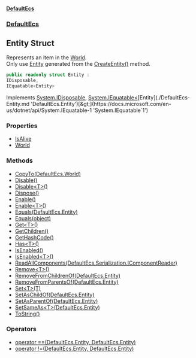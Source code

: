 #### [DefaultEcs](./index.md 'index')
### [DefaultEcs](./DefaultEcs.md 'DefaultEcs')
## Entity Struct
Represents an item in the [World](./DefaultEcs-World.md 'DefaultEcs.World').  
Only use [Entity](./DefaultEcs-Entity.md 'DefaultEcs.Entity') generated from the [CreateEntity()](./DefaultEcs-World-CreateEntity().md 'DefaultEcs.World.CreateEntity()') method.  
```csharp
public readonly struct Entity :
IDisposable,
IEquatable<Entity>
```
Implements [System.IDisposable](https://docs.microsoft.com/en-us/dotnet/api/System.IDisposable 'System.IDisposable'), [System.IEquatable&lt;](https://docs.microsoft.com/en-us/dotnet/api/System.IEquatable-1 'System.IEquatable`1')[Entity](./DefaultEcs-Entity.md 'DefaultEcs.Entity')[&gt;](https://docs.microsoft.com/en-us/dotnet/api/System.IEquatable-1 'System.IEquatable`1')  
### Properties
- [IsAlive](./DefaultEcs-Entity-IsAlive.md 'DefaultEcs.Entity.IsAlive')
- [World](./DefaultEcs-Entity-World.md 'DefaultEcs.Entity.World')
### Methods
- [CopyTo(DefaultEcs.World)](./DefaultEcs-Entity-CopyTo(DefaultEcs-World).md 'DefaultEcs.Entity.CopyTo(DefaultEcs.World)')
- [Disable()](./DefaultEcs-Entity-Disable().md 'DefaultEcs.Entity.Disable()')
- [Disable&lt;T&gt;()](./DefaultEcs-Entity-Disable-T-().md 'DefaultEcs.Entity.Disable&lt;T&gt;()')
- [Dispose()](./DefaultEcs-Entity-Dispose().md 'DefaultEcs.Entity.Dispose()')
- [Enable()](./DefaultEcs-Entity-Enable().md 'DefaultEcs.Entity.Enable()')
- [Enable&lt;T&gt;()](./DefaultEcs-Entity-Enable-T-().md 'DefaultEcs.Entity.Enable&lt;T&gt;()')
- [Equals(DefaultEcs.Entity)](./DefaultEcs-Entity-Equals(DefaultEcs-Entity).md 'DefaultEcs.Entity.Equals(DefaultEcs.Entity)')
- [Equals(object)](./DefaultEcs-Entity-Equals(object).md 'DefaultEcs.Entity.Equals(object)')
- [Get&lt;T&gt;()](./DefaultEcs-Entity-Get-T-().md 'DefaultEcs.Entity.Get&lt;T&gt;()')
- [GetChildren()](./DefaultEcs-Entity-GetChildren().md 'DefaultEcs.Entity.GetChildren()')
- [GetHashCode()](./DefaultEcs-Entity-GetHashCode().md 'DefaultEcs.Entity.GetHashCode()')
- [Has&lt;T&gt;()](./DefaultEcs-Entity-Has-T-().md 'DefaultEcs.Entity.Has&lt;T&gt;()')
- [IsEnabled()](./DefaultEcs-Entity-IsEnabled().md 'DefaultEcs.Entity.IsEnabled()')
- [IsEnabled&lt;T&gt;()](./DefaultEcs-Entity-IsEnabled-T-().md 'DefaultEcs.Entity.IsEnabled&lt;T&gt;()')
- [ReadAllComponents(DefaultEcs.Serialization.IComponentReader)](./DefaultEcs-Entity-ReadAllComponents(DefaultEcs-Serialization-IComponentReader).md 'DefaultEcs.Entity.ReadAllComponents(DefaultEcs.Serialization.IComponentReader)')
- [Remove&lt;T&gt;()](./DefaultEcs-Entity-Remove-T-().md 'DefaultEcs.Entity.Remove&lt;T&gt;()')
- [RemoveFromChildrenOf(DefaultEcs.Entity)](./DefaultEcs-Entity-RemoveFromChildrenOf(DefaultEcs-Entity).md 'DefaultEcs.Entity.RemoveFromChildrenOf(DefaultEcs.Entity)')
- [RemoveFromParentsOf(DefaultEcs.Entity)](./DefaultEcs-Entity-RemoveFromParentsOf(DefaultEcs-Entity).md 'DefaultEcs.Entity.RemoveFromParentsOf(DefaultEcs.Entity)')
- [Set&lt;T&gt;(T)](./DefaultEcs-Entity-Set-T-(T).md 'DefaultEcs.Entity.Set&lt;T&gt;(T)')
- [SetAsChildOf(DefaultEcs.Entity)](./DefaultEcs-Entity-SetAsChildOf(DefaultEcs-Entity).md 'DefaultEcs.Entity.SetAsChildOf(DefaultEcs.Entity)')
- [SetAsParentOf(DefaultEcs.Entity)](./DefaultEcs-Entity-SetAsParentOf(DefaultEcs-Entity).md 'DefaultEcs.Entity.SetAsParentOf(DefaultEcs.Entity)')
- [SetSameAs&lt;T&gt;(DefaultEcs.Entity)](./DefaultEcs-Entity-SetSameAs-T-(DefaultEcs-Entity).md 'DefaultEcs.Entity.SetSameAs&lt;T&gt;(DefaultEcs.Entity)')
- [ToString()](./DefaultEcs-Entity-ToString().md 'DefaultEcs.Entity.ToString()')
### Operators
- [operator ==(DefaultEcs.Entity, DefaultEcs.Entity)](./DefaultEcs-Entity-operator==(DefaultEcs-Entity_DefaultEcs-Entity).md 'DefaultEcs.Entity.operator ==(DefaultEcs.Entity, DefaultEcs.Entity)')
- [operator !=(DefaultEcs.Entity, DefaultEcs.Entity)](./DefaultEcs-Entity-operator!=(DefaultEcs-Entity_DefaultEcs-Entity).md 'DefaultEcs.Entity.operator !=(DefaultEcs.Entity, DefaultEcs.Entity)')
